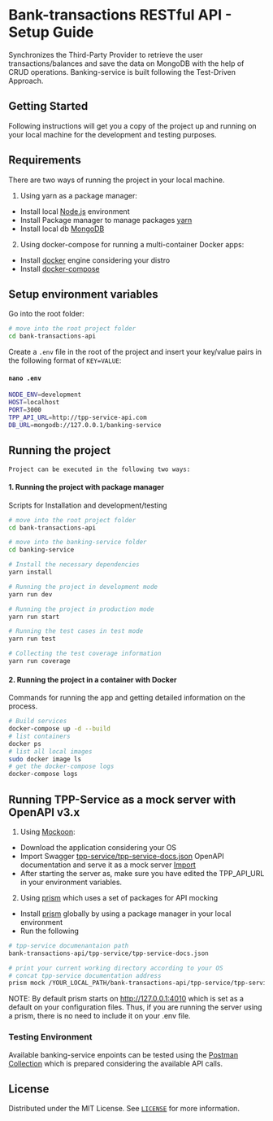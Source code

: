 # Bank-transactions RESTful API - Setup Guide
Synchronizes the Third-Party Provider to retrieve the user transactions/balances and save the data on MongoDB with the help of CRUD operations. Banking-service is built following the Test-Driven Approach.

## Getting Started
Following instructions will get you a copy of the project up and running on your local machine for the development and testing purposes.

## Requirements
There are two ways of running the project in your local machine. 
1) Using yarn as a package manager:
- Install local [Node.js](https://nodejs.org/) environment
- Install Package manager to manage packages [yarn](https://classic.yarnpkg.com/en/docs/install/#mac-stable)
- Install local db [MongoDB](https://docs.mongodb.com/manual/installation)
2) Using docker-compose for running a multi-container Docker apps:
- Install [docker](https://dockr.ly/3wdYnBM) engine considering your distro
- Install [docker-compose](https://dockr.ly/3dCq9BD)

## Setup environment variables
Go into the root folder:
```bash
# move into the root project folder
cd bank-transactions-api
```

Create a `.env` file in the root of the project and insert your key/value pairs in the following format of `KEY=VALUE`:
#### `nano .env`
```bash
NODE_ENV=development
HOST=localhost
PORT=3000
TPP_API_URL=http://tpp-service-api.com
DB_URL=mongodb://127.0.0.1/banking-service
```

## Running the project
`Project can be executed in the following two ways:`
#### 1. Running the project with package manager
Scripts for Installation and development/testing
```bash
# move into the root project folder
cd bank-transactions-api

# move into the banking-service folder
cd banking-service

# Install the necessary dependencies
yarn install

# Running the project in development mode
yarn run dev

# Running the project in production mode
yarn run start

# Running the test cases in test mode
yarn run test

# Collecting the test coverage information
yarn run coverage
```

#### 2. Running the project in a container with Docker
Commands for running the app and getting detailed information on the process.
```bash
# Build services
docker-compose up -d --build
# list containers
docker ps
# list all local images
sudo docker image ls 
# get the docker-compose logs
docker-compose logs
```

## Running TPP-Service as a mock server with OpenAPI v3.x 
1) Using [Mockoon](https://mockoon.com):
- Download the application considering your OS
- Import Swagger [tpp-service/tpp-service-docs.json](https://github.com/aaabdyrahmanov/bank-transactions-api/blob/master/tpp-service/tpp-service-docs.json) OpenAPI documentation and serve it as a mock server [Import](https://mockoon.com/docs/latest/import-export-data)
- After starting the server as, make sure you have edited the TPP_API_URL in your environment variables.
2) Using [prism](https://github.com/stoplightio/prism) which uses a set of packages for API mocking
- Install [prism](https://www.npmjs.com/package/@stoplight/prism-cli) globally by using a package manager in your local environment
- Run the following 
```bash
# tpp-service documenantaion path
bank-transactions-api/tpp-service/tpp-service-docs.json

# print your current working directory according to your OS
# concat tpp-service documentation address
prism mock /YOUR_LOCAL_PATH/bank-transactions-api/tpp-service/tpp-service-docs.json
```

NOTE: By default prism starts on http://127.0.0.1:4010 which is set as a default on your configuration files. Thus, if you are running the server using a prism, there is no need to include it on your .env file. 

### Testing Environment
Available banking-service enpoints can be tested using the [Postman Collection](https://www.getpostman.com/collections/0a6e8b7aa1e97639dd90) which is prepared considering the available API calls.

## License
Distributed under the MIT License. See [`LICENSE`](https://github.com/aaabdyrahmanov/bank-transactions-api/blob/master/LICENSE.md) for more information.